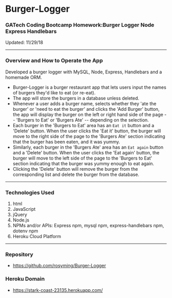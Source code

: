 # Burger-Logger
### GATech Coding Bootcamp Homework:Burger Logger Node Express Handlebars
Updated: 11/29/18

- - -
### Overview and How to Operate the App
Developed a burger logger with MySQL, Node, Express, Handlebars and a homemade ORM. 

* Burger-Logger is a burger restaurant app that lets users input the names of burgers they'd like to eat (or re-eat).
* The app will store the burgers in a database unless deleted.
* Whenever a user adds a burger name, selects whether they 'ate the burger' or 'need to eat the burger' and clicks the 'Add Burger' button, the app will display the burger on the left or right hand side of the page -- 'Burgers to Eat' or 'Burgers Ate' -- depending on the selection.
* Each burger in the 'Burgers to Eat' area has an `Eat it` button and a 'Delete' button. When the user clicks the 'Eat it' button, the burger will move to the right side of the page to the 'Burgers Ate' section indicating that the burger has been eaten, and it was yummy.
* Similarly, each burger in the 'Burgers Ate' area has an `Eat again` button and a 'Delete' button. When the user clicks the 'Eat again' button, the burger will move to the left side of the page to the 'Burgers to Eat' section indicating that the burger was yummy enough to eat again. 
* Clicking the 'Delete' button will remove the burger from the corresponding list and delete the burger from the database.

- - -
### Technologies Used
1. html
2. JavaScript
3. jQuery
4. Node.js
5. NPMs and/or APIs: Express npm, mysql npm, express-handlebars npm, dotenv npm
6. Heroku Cloud Platform

- - -
### Repository
* https://github.com/rosyming/Burger-Logger

### Heroku Domain
* https://stark-coast-23135.herokuapp.com/